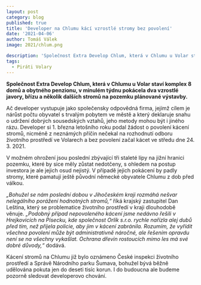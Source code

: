 ```yaml
---
layout: post
category: blog
published: true
title: 'Developer na Chlumu kácí vzrostlé stromy bez povolení'
date: '2021-04-06'
author: Tomáš Válek
image: 2021/chlum.png

description: 'Společnost Extra Develop Chlum, která v Chlumu u Volar staví komplex 8 domů a obytného penzionu, v minulém týdnu pokácela dva vzrostlé javory, břízu a několik dalších stromů na pozemku plánované výstavby.'
tags:
  - Piráti Volary
---
```

**Společnost Extra Develop Chlum, která v Chlumu u Volar staví komplex 8 domů a obytného penzionu, v minulém týdnu pokácela dva vzrostlé javory, břízu a několik dalších stromů na pozemku plánované výstavby.**
 
Ač developer vystupuje jako společensky odpovědná firma, jejímž cílem je nárůst počtu obyvatel s trvalým pobytem ve městě a který deklaruje snahu o udržení dobrých sousedských vztahů, jeho metody mohou být 
i jiného rázu. Developer si 1. března letošního roku podal žádost o povolení kácení stromů, nicméně z neznámých příčin nečekal na rozhodnutí odboru životního prostředí ve Volarech a bez povolení začal 
kácet ve středu dne 24. 3. 2021.

V možném ohrožení jsou poslední zbývající tři staleté lípy na jižní hranici pozemku, které by sice měly zůstat nedotčeny, s ohledem na postup investora je ale jejich osud nejistý. V případě 
jejich pokácení by padly stromy, které pamatují ještě původní německé obyvatele Chlumu z dob před válkou.

*„Bohužel se nám poslední dobou v Jihočeském kraji rozmáhá nešvar nelegálního porážení hodnotných stromů,“* říká krajský zastupitel Dan Leština, který se problematice životního prostředí 
v kraji dlouhodobě věnuje. *„Podobný případ nepovoleného kácení jsme nedávno řešili v Hrejkovicích na Písecku, kde společnost Orlík s.r.o. rychle nařízla alej dubů před tím, než přijela policie, 
aby jim v kácení zabránila. Rozumím, že vyřídit všechna povolení může být administrativně náročné, ale řešením opravdu není se na všechny vykašlat. Ochrana dřevin rostoucích mimo les má své dobré důvody,“* dodává. 

Kácení stromů na Chlumu již bylo oznámeno České inspekci životního prostředí a Správě Národního parku Šumava, bohužel bývá běžně udělována pokuta jen do deseti tisíc korun. I do budoucna ale budeme pozorně sledovat developerovo chování.